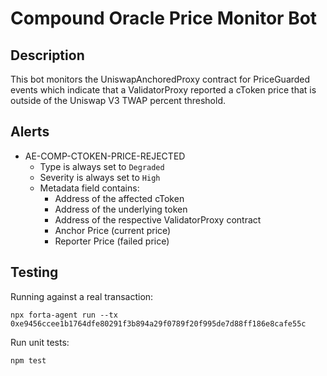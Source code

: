 # Compound Oracle Price Monitor Bot

## Description

This bot monitors the UniswapAnchoredProxy contract for PriceGuarded events which indicate that
a ValidatorProxy reported a cToken price that is outside of the Uniswap V3 TWAP percent threshold.

## Alerts

<!-- -->
- AE-COMP-CTOKEN-PRICE-REJECTED
  - Type is always set to `Degraded`
  - Severity is always set to `High`
  - Metadata field contains:
    - Address of the affected cToken
    - Address of the underlying token
    - Address of the respective ValidatorProxy contract
    - Anchor Price (current price)
    - Reporter Price (failed price)

## Testing

Running against a real transaction:
```console
npx forta-agent run --tx 0xe9456ccee1b1764dfe80291f3b894a29f0789f20f995de7d88ff186e8cafe55c
```

Run unit tests:
```console
npm test
```
